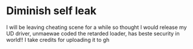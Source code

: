 # Diminish self leak
 I will be leaving cheating scene for a while so thought I would release my UD driver, unmaewae coded the retarded loader, has beste security in world!! I take credits for uploading it to gh
